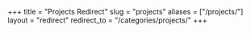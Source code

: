 +++
title = "Projects Redirect"
slug = "projects"
aliases = ["/projects/"]
layout = "redirect"
redirect_to = "/categories/projects/"
+++
